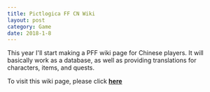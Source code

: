 ```yaml
---
title: Pictlogica FF CN Wiki
layout: post
category: Game
date: 2018-1-8
---
```


This year I'll start making a PFF wiki page for Chinese players. It will basically work as a database, as well as providing translations for characters, items, and quests. <br/>

To visit this wiki page, please click 
<a href="https://astroneko404.github.io/Pictlogica_Final_Fantasy_Wiki_CN/"><strong>here</strong></a>

